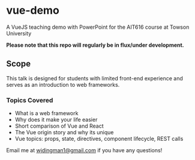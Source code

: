 # vue-demo

A VueJS teaching demo with PowerPoint for the AIT616 course at Towson University

**Please note that this repo will regularly be in flux/under development.**

## Scope

This talk is designed for students with limited front-end experience and serves as an introduction to web frameworks.

### Topics Covered

- What is a web framework
- Why does it make your life easier
- Short comparison of Vue and React
- The Vue origin story and why its unique
- Vue topics: props, state, directives, component lifecycle, REST calls

Email me at wjdingman1@gmail.com if you have any questions!
